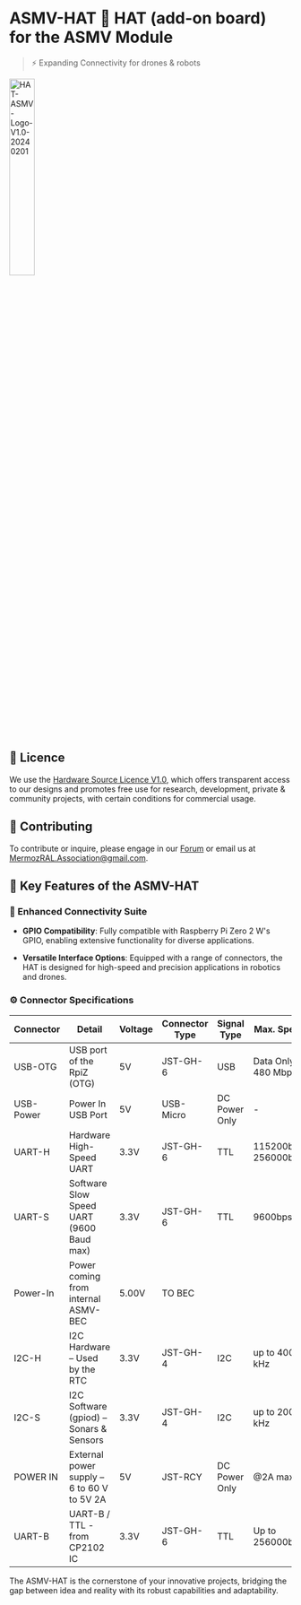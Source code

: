 # ASMV-HAT :tophat: HAT (add-on board) for the ASMV Module
> :zap: Expanding Connectivity for drones & robots

<img src="https://github.com/ASMV-Module-Project/ASMV-HAT/assets/24481026/ac358355-1894-456a-89cd-086071c7de7a" alt="HAT-ASMV-Logo-V1.0-20240201" width="30%"/>

## :page_with_curl: Licence
We use the [Hardware Source Licence V1.0](https://github.com/Hardware-Source-Licence/HSL-V1.0), which offers transparent access to our designs and promotes free use for research, development, private & community projects, with certain conditions for commercial usage.

## :raising_hand: Contributing
To contribute or inquire, please engage in our [Forum](https://github.com/orgs/ASMV-Module-Project/discussions) or email us at MermozRAL.Association@gmail.com.

## :robot: Key Features of the ASMV-HAT

### :electric_plug: Enhanced Connectivity Suite
- **GPIO Compatibility**: Fully compatible with Raspberry Pi Zero 2 W's GPIO, enabling extensive functionality for diverse applications.
  
- **Versatile Interface Options**: Equipped with a range of connectors, the HAT is designed for high-speed and precision applications in robotics and drones.

### :gear: Connector Specifications

| Connector  | Detail                                       | Voltage | Connector Type | Signal Type | Max. Speed       |
|------------|----------------------------------------------|---------|----------------|-------------|------------------|
| USB-OTG    | USB port of the RpiZ (OTG)                   | 5V      | JST-GH-6       | USB         | Data Only 480 Mbps |
| USB-Power  | Power In USB Port                            | 5V      | USB-Micro      | DC Power Only | -              |
| UART-H     | Hardware High-Speed UART                     | 3.3V    | JST-GH-6       | TTL         | 115200bps, 256000bps |
| UART-S     | Software Slow Speed UART (9600 Baud max)     | 3.3V    | JST-GH-6       | TTL         | 9600bps         |
| Power-In   | Power coming from internal ASMV-BEC          | 5.00V   | TO BEC         |             |                  |
| I2C-H      | I2C Hardware – Used by the RTC               | 3.3V    | JST-GH-4       | I2C         | up to 400 kHz    |
| I2C-S      | I2C Software (gpiod) – Sonars & Sensors      | 3.3V    | JST-GH-4       | I2C         | up to 200 kHz    |
| POWER IN   | External power supply – 6 to 60 V to 5V 2A   | 5V      | JST-RCY        | DC Power Only | @2A max       |
| UART-B     | UART-B / TTL - from CP2102 IC                | 3.3V    | JST-GH-6       | TTL         | Up to 256000bps  |

The ASMV-HAT is the cornerstone of your innovative projects, bridging the gap between idea and reality with its robust capabilities and adaptability.






